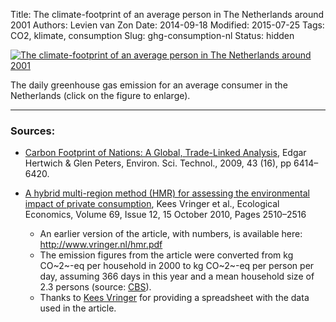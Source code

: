 Title: The climate-footprint of an average person in The Netherlands around 2001
Authors: Levien van Zon
Date: 2014-09-18
Modified: 2015-07-25
Tags: CO2, klimate, consumption
Slug: ghg-consumption-nl
Status: hidden

[![The climate-footprint of an average person in The Netherlands around 2001]({static}/images/carbon-footprint-consumption-nl.png)]({static}/images/carbon-footprint-consumption-nl.png)

The daily greenhouse gas emission for an average consumer in the Netherlands (click on the figure to enlarge).
 
-----

### Sources:

   - [Carbon Footprint of Nations: A Global, Trade-Linked Analysis](http://dx.doi.org/10.1021/es803496a), Edgar Hertwich & Glen Peters, Environ. Sci. Technol., 2009, 43 (16), pp 6414–6420. 


   - [A hybrid multi-region method (HMR) for assessing the environmental impact of private consumption](http://dx.doi.org/10.1016/j.ecolecon.2010.07.027), Kees Vringer et al., Ecological Economics, Volume 69, Issue 12, 15 October 2010, Pages 2510–2516
       - An earlier version of the article, with numbers, is available here: <http://www.vringer.nl/hmr.pdf>
       - The emission figures from the article were converted from kg CO~2~-eq per household in 2000 to kg CO~2~-eq per person per day, assuming 366 days in this year and a mean household size of 2.3 persons (source: [CBS](http://statline.cbs.nl/StatWeb/publication/?DM=SLNL&PA=37312&D1=a&D2=0,5,10,15-17&HDR=G1&STB=T&VW=T)).
       - Thanks to [Kees Vringer](http://www.vringer.nl/) for providing a spreadsheet with the data used in the article.


